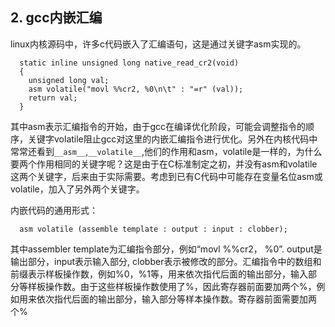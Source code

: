 ## 2. gcc内嵌汇编
linux内核源码中，许多c代码嵌入了汇编语句，这是通过关键字asm实现的。

```
  static inline unsigned long native_read_cr2(void)
  {
    unsigned long val;
    asm volatile("movl %%cr2, %0\n\t" : "=r" (val));
    return val;
  }
```

其中asm表示汇编指令的开始，由于gcc在编译优化阶段，可能会调整指令的顺序，关键字volatile阻止gcc对这里的内嵌汇编指令进行优化。另外在内核代码中常常还看到`__asm__`,`__volatile__`,他们的作用和asm，volatile是一样的，为什么要两个作用相同的关键字呢？这是由于在C标准制定之初，并没有asm和volatile这两个关键字，后来由于实际需要。考虑到已有C代码中可能存在变量名位asm或volatile，加入了另外两个关键字。

内嵌代码的通用形式：

```
  asm volatile (assemble template : output : input : clobber);
```

其中assembler template为汇编指令部分，例如“movl %%cr2， %0”. output是输出部分，input表示输入部分, clobber表示被修改的部分。汇编指令中的数组和前缀表示样板操作数，例如%0，%1等，用来依次指代后面的输出部分，输入部分等样板操作数。由于这些样板操作数使用了%，因此寄存器前面要加两个%，例如用来依次指代后面的输出部分，输入部分等样本操作数。寄存器前面需要加两个%
